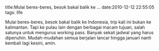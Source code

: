 title:Mulai beres-beres, besok bakal balik ke ...
date:2010-12-12 22:55:05
tags: life

Mulai beres-beres, besok bakal balik ke Indonesia, trip kali ini bukan ke kalimantan. Tapi ke pulau lain dengan berbagai macam tujuan, salah satunya untuk mengurus working pass. Banyak sekali jadwal yang harus dipenuhin. Mudah-mudahan semua berjalan lancar hingga januari nanti kembali lagi kesini, amin.
